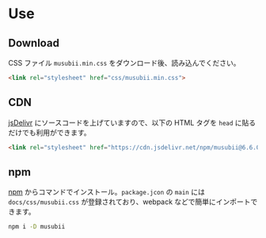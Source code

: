 # Use

## Download

CSS ファイル `musubii.min.css` をダウンロード後、読み込んでください。

```html
<link rel="stylesheet" href="css/musubii.min.css">
```

## CDN

[jsDelivr](https://cdn.jsdelivr.net/npm/musubii/) にソースコードを上げていますので、以下の HTML タグを `head` に貼るだけでも利用ができます。

```html
<link rel="stylesheet" href="https://cdn.jsdelivr.net/npm/musubii@6.6.0/docs/css/musubii.min.css">
```

## npm

[npm](https://www.npmjs.com/package/musubii) からコマンドでインストール。`package.jcon` の `main` には `docs/css/musubii.css` が登録されており、webpack などで簡単にインポートできます。

```bash
npm i -D musubii
```
